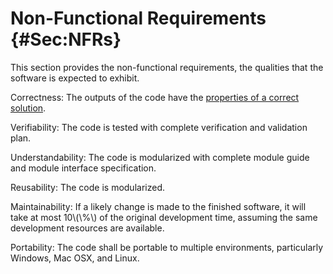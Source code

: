 # Non-Functional Requirements {#Sec:NFRs}

This section provides the non-functional requirements, the qualities that the software is expected to exhibit.

<div id="correct"></div>

Correctness: The outputs of the code have the [properties of a correct solution](./SecCorSolProps.md#Sec:CorSolProps).

<div id="verifiable"></div>

Verifiability: The code is tested with complete verification and validation plan.

<div id="understandable"></div>

Understandability: The code is modularized with complete module guide and module interface specification.

<div id="reusable"></div>

Reusability: The code is modularized.

<div id="maintainable"></div>

Maintainability: If a likely change is made to the finished software, it will take at most 10\\(\\%\\) of the original development time, assuming the same development resources are available.

<div id="portable"></div>

Portability: The code shall be portable to multiple environments, particularly Windows, Mac OSX, and Linux.
